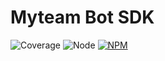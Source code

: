 # Myteam Bot SDK

![Coverage](https://8coon.github.io/myteam-bot-sdk/badges/coverage.svg)
![Node](https://8coon.github.io/myteam-bot-sdk/badges/node.svg)
[![NPM](https://8coon.github.io/myteam-bot-sdk/badges/badges/npm.svg)](https://www.npmjs.com/package/myteam-bot-sdk)

